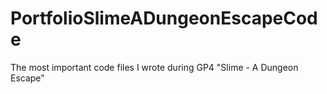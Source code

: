 # PortfolioSlimeADungeonEscapeCode
The most important code files I wrote during GP4 "Slime - A Dungeon Escape"
